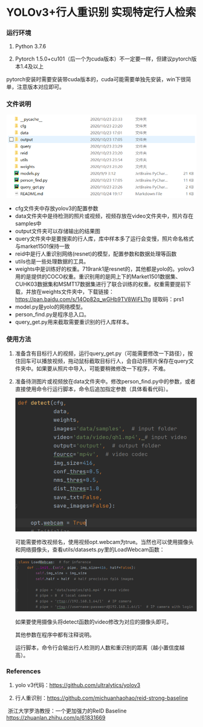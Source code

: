 # YOLOv3+行人重识别 实现特定行人检索

### 运行环境

1. Python 3.7.6  

2. Pytorch 1.5.0+cu101（后一个为cuda版本）不一定要一样，但建议pytorch版本1.4及以上

pytorch安装时需要安装带cuda版本的，cuda可能需要单独先安装，win下很简单，注意版本对应即可。   

### 文件说明

![image-20201024192444862](image-20201024192444862.png)

- cfg文件夹中存放yolov3的配置参数
- data文件夹中是待检测的照片或视频，视频存放在video文件夹中，照片存在samples中
- output文件夹可以存储输出的结果图
- query文件夹中是要搜索的行人库，库中样本多了运行会变慢，照片命名格式与market1501保持一致
- reid中是行人重识别网络(resnet)的模型，配置参数和数据处理等函数
- utils也是一些处理数据的工具。
- weights中是训练好的权重。719rank1是resnet的，其他都是yolo的。yolov3 用的是提供的COCO权重。重识别用的是网上下的Market1501数据集、CUHK03数据集和MSMT17数据集进行了联合训练的权重。权重需要提前下载，并放在weights文件夹中，下载链接：https://pan.baidu.com/s/14Op82q_wGHb9TV8WiFLTtg 提取码：prs1
- model.py是yolo的网络模型。
- person_find.py是程序总入口。
- query_get.py用来截取需要重识别的行人库样本。

### 使用方法

1. 准备含有目标行人的视频，运行query_get.py（可能需要修改一下路径），按住回车可以播放视频，拖动鼠标截取目标行人，会自动将照片保存在query文件夹中。如果要从照片中导入，可能要稍微修改一下程序，不难。

2. 准备待测图片或视频放在data文件夹中。修改person_find.py中的参数，或者直接使用命令行运行脚本，命令后追加指定参数（具体看看代码）。

   ![image-20201024194333994](image-20201024194333994.png)

   可能需要修改视频名，使用视频opt.webcam为true。当然也可以使用摄像头和网络摄像头，查看utils/datasets.py里的LoadWebcam函数：

   ![image-20201024194602571](image-20201024194602571.png)

   如果要使用摄像头将detect函数的video修改为对应的摄像头即可。

   其他参数在程序中都有注释说明。

   运行脚本，命令行会输出行人检测的人数和重识别的距离（越小置信度越高）。

### References

1. yolo v3代码：https://github.com/ultralytics/yolov3

2. 行人重识别：https://github.com/michuanhaohao/reid-strong-baseline

​	浙江大学罗浩教授：一个更加强力的ReID Baseline https://zhuanlan.zhihu.com/p/61831669
